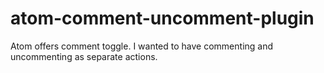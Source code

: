 atom-comment-uncomment-plugin
=============================

Atom offers comment toggle. I wanted to have commenting and uncommenting as separate actions.
